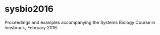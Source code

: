 # sysbio2016
Proceedings and examples accompanying the Systems Biology Course in Innsbruck, February 2016
